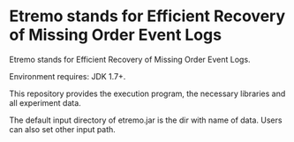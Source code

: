 # Etremo stands for Efficient Recovery of Missing Order Event Logs

Etremo stands for Efficient Recovery of Missing Order Event Logs.

Environment requires: JDK 1.7+.

This repository provides the execution program, the necessary libraries and all experiment data.

The default input directory of etremo.jar is the dir with name of data. Users can also set other input path.

